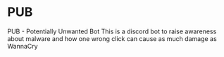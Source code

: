 # PUB
PUB - Potentially Unwanted Bot This is a discord bot to raise awareness about malware and how one wrong click can cause as much damage as WannaCry

